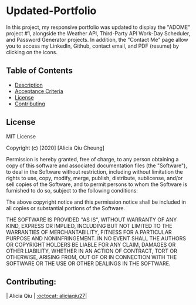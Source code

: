 # Updated-Portfolio

In this project, my responsive portfolio was updated to display the "ADOME" project #1, alongside the Weather API, Third-Party API Work-Day Scheduler, and Password Generator projects. In addition, the "Contact Me" page allow you to access my LinkedIn, Github, contact email, and PDF (resume) by clicking on the icons. 

  ## Table of Contents
  - [Description](#description)
  - [Acceptance Criteria](#acceptancecriteria)
  - [License](#license)
  - [Contributing](#contributing)

## License

MIT License

Copyright (c) [2020] [Alicia Qiu Cheung]

Permission is hereby granted, free of charge, to any person obtaining a copy
of this software and associated documentation files (the "Software"), to deal
in the Software without restriction, including without limitation the rights
to use, copy, modify, merge, publish, distribute, sublicense, and/or sell
copies of the Software, and to permit persons to whom the Software is
furnished to do so, subject to the following conditions:

The above copyright notice and this permission notice shall be included in all
copies or substantial portions of the Software.

THE SOFTWARE IS PROVIDED "AS IS", WITHOUT WARRANTY OF ANY KIND, EXPRESS OR
IMPLIED, INCLUDING BUT NOT LIMITED TO THE WARRANTIES OF MERCHANTABILITY,
FITNESS FOR A PARTICULAR PURPOSE AND NONINFRINGEMENT. IN NO EVENT SHALL THE
AUTHORS OR COPYRIGHT HOLDERS BE LIABLE FOR ANY CLAIM, DAMAGES OR OTHER
LIABILITY, WHETHER IN AN ACTION OF CONTRACT, TORT OR OTHERWISE, ARISING FROM,
OUT OF OR IN CONNECTION WITH THE SOFTWARE OR THE USE OR OTHER DEALINGS IN THE
SOFTWARE.
  ## Contributing:

| Alicia Qiu  | [:octocat: aliciaqiu27](https://github.com/aliciaqiu27)|

